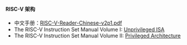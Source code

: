 #### RISC-V 架构

- 中文手册：[RISC-V-Reader-Chinese-v2p1.pdf](ref/RISC-V-Reader-Chinese-v2p1.pdf)
- The RISC-V Instruction Set Manual Volume I: [Unprivileged ISA](ref/riscv-spec.pdf)
- The RISC-V Instruction Set Manual Volume II: [Privileged Architecture](ref/riscv-privileged-20211203.pdf)

